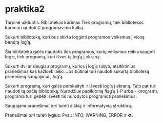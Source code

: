 # praktika2

Tarpinė užduotis. Bibliotekos kūrimas
Tiek programų, tiek bibliotekos kūrimui naudoti C programavimo kalbą. 

Sukurti biblioteką, kuri bus skirta logginti programos veiksmus į vieną bendrą log’ą.

Šia biblioteka galės naudotis tiek programos, kurių veiksmus reikia saugoti log’e, tiek programą, kuri išves tą log’ą į ekraną.

Sukurti dvi ar daugiau programų, kurios į log’ą rašytų atsitiktinius pranešimus kas kažkiek laiko. Jos būtinai turi naudoti sukurtą biblioteką pranešimų saugojimui į log’ą.

Sukurti programą, kuri galės perskaityti ir išvesti log’ą į ekraną. Taip pat turi naudoti tą pačią biblioteką. Nurodžius papildomą flag’ą (-P arba --program), programa turi gebėti išvesti tik nurodytos programos pranešimus.

Saugojami pranešimai turi turėti aiškią ir informatyvią struktūrą.

Pranešimai turi turėti lygius. Pvz.: INFO, WARNING, ERROR ir kt.

